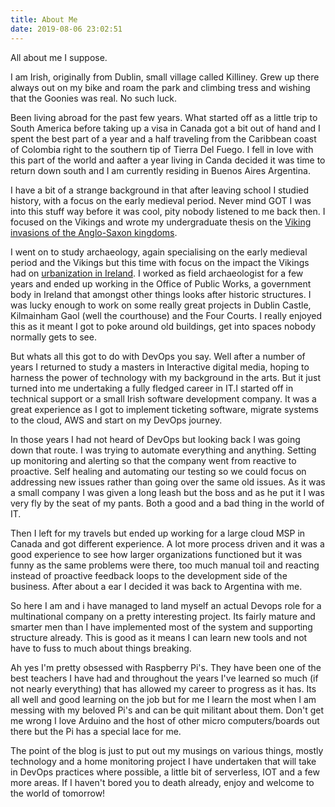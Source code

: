 ```yaml
---
title: About Me
date: 2019-08-06 23:02:51
---
```

All about me I suppose.

I am Irish, originally from Dublin, small village called Killiney. Grew up there always out on my bike and roam the park and climbing tress and wishing that the Goonies was real. No such luck.

Been living abroad for the past few years. What started off as a little trip to South America before taking up a visa in Canada got a bit out of hand and I spent the best part of a year and a half traveling from the Caribbean coast of Colombia right to the southern tip of Tierra Del Fuego. I fell in love with this part of the world and aafter a year living in Canda decided it was time to return down south and I am currently residing in Buenos Aires Argentina.

I have a bit of a strange background in that after leaving school I studied history, with a focus on the early medieval period. Never mind GOT I was into this stuff way before it was cool, pity nobody listened to me back then. I focused on the Vikings and wrote my undergraduate thesis on the [Viking invasions of the Anglo-Saxon kingdoms](https://www.academia.edu/533600/ "Alfred the Great Viking Wars and Military Reforms").

I went on to study archaeology, again specialising on the early medieval period and the Vikings but this time with focus on the impact the Vikings had on [urbanization in Ireland](https://www.academia.edu/533721/ "Hiberno-Norse Town Defences in Viking Age Ireland"). I worked as field archaeologist for a few years and ended up working in the Office of Public Works, a government body in Ireland that amongst other things looks after historic structures. I was lucky enough to work on some really great projects in Dublin Castle, Kilmainham Gaol (well the courthouse) and the Four Courts. I really enjoyed this as it meant I got to poke around old buildings, get into spaces nobody normally gets to see.

But whats all this got to do with DevOps you say. Well after a number of years I returned to study a masters in Interactive digital media, hoping to harness the power of technology with my background in the arts. But it just turned into me undertaking a fully fledged career in IT.I started off in technical support or a small Irish software development company. It was a great experience as I got to implement ticketing software, migrate systems to the cloud, AWS and start on my DevOps journey.

In those years I had not heard of DevOps but looking back I was going down that route. I was trying to automate everything and anything. Setting up monitoring and alerting so that the company went from reactive to proactive. Self healing and automating our testing so we could focus on addressing new issues rather than going over the same old issues. As it was a small company I was given a long leash but the boss and as he put it I was very fly by the seat of my pants. Both a good and a bad thing in the world of IT.

Then I left for my travels but ended up working for a large cloud MSP in Canada and got different experience. A lot more process driven and it was a good experience to see how larger organizations functioned but it was funny as the same problems were there, too much manual toil and reacting instead of proactive feedback loops to the development side of the business. After about a ear I decided it was back to Argentina with me.

So here I am and i have managed to land myself an actual Devops role for a multinational company on a pretty interesting project. Its fairly mature and smarter men than I have implemented most of the system and supporting structure already. This is good as it means I can learn new tools and not have to fuss to much about things breaking.

Ah yes I'm pretty obsessed with Raspberry Pi's. They have been one of the best teachers I have had and throughout the years I've learned so much (if not nearly everything) that has allowed my career to progress as it has. Its all well and good learning on the job but for me I learn the most when I am messing with my beloved Pi's and can be quit militant about them. Don't get me wrong I love Arduino and the host of other micro computers/boards out there but the Pi has a special lace for me.

The point of the blog is just to put out my musings on various things, mostly technology and a home monitoring project I have undertaken that will take in DevOps practices where possible, a little bit of serverless, IOT and a few more areas. If I haven't bored you to death already, enjoy and welcome to the world of tomorrow!
